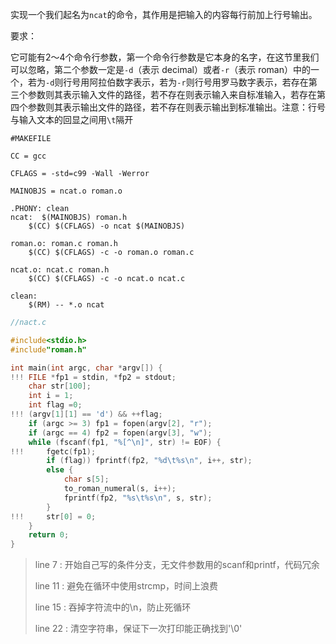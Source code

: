 实现一个我们起名为<code>ncat</code>的命令，其作用是把输入的内容每行前加上行号输出。

要求：

它可能有2～4个命令行参数，第一个命令行参数是它本身的名字，在这节里我们可以忽略，第二个参数一定是<code>-d</code>（表示 decimal）或者<code>-r</code>（表示 roman）中的一个，若为<code>-d</code>则行号用阿拉伯数字表示，若为<code>-r</code>则行号用罗马数字表示，若存在第三个参数则其表示输入文件的路径，若不存在则表示输入来自标准输入，若存在第四个参数则其表示输出文件的路径，若不存在则表示输出到标准输出。注意：行号与输入文本的回显之间用<code>\t</code>隔开



```shell
#MAKEFILE

CC = gcc

CFLAGS = -std=c99 -Wall -Werror

MAINOBJS = ncat.o roman.o

.PHONY: clean
ncat:  $(MAINOBJS) roman.h
	$(CC) $(CFLAGS) -o ncat $(MAINOBJS)

roman.o: roman.c roman.h
	$(CC) $(CFLAGS) -c -o roman.o roman.c

ncat.o: ncat.c roman.h
	$(CC) $(CFLAGS) -c -o ncat.o ncat.c

clean:
	$(RM) -- *.o ncat
```





```c
//nact.c

#include<stdio.h>
#include"roman.h"

int main(int argc, char *argv[]) {
!!! FILE *fp1 = stdin, *fp2 = stdout;
	char str[100];
	int i = 1;
    int flag =0;
!!! (argv[1][1] == 'd') && ++flag;  
	if (argc >= 3) fp1 = fopen(argv[2], "r");
	if (argc == 4) fp2 = fopen(argv[3], "w");
	while (fscanf(fp1, "%[^\n]", str) != EOF) {
!!!		fgetc(fp1);
		if (flag)) fprintf(fp2, "%d\t%s\n", i++, str);
		else {
			char s[5];
			to_roman_numeral(s, i++);
			fprintf(fp2, "%s\t%s\n", s, str);
		}
!!!		str[0] = 0;
	}
	return 0;
}
```



> line 7 : 开始自己写的条件分支，无文件参数用的scanf和printf，代码冗余
>
> line 11 : 避免在循环中使用strcmp，时间上浪费
>
> line 15 : 吞掉字符流中的\n，防止死循环
>
> line 22 : 清空字符串，保证下一次打印能正确找到'\0'
